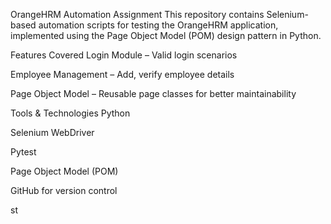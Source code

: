 OrangeHRM Automation Assignment
This repository contains Selenium-based automation scripts for testing the OrangeHRM application, implemented using the Page Object Model (POM) design pattern in Python.

Features Covered
Login Module – Valid login scenarios

Employee Management – Add, verify employee details

Page Object Model – Reusable page classes for better maintainability

Tools & Technologies
Python

Selenium WebDriver

Pytest

Page Object Model (POM)

GitHub for version control

st

